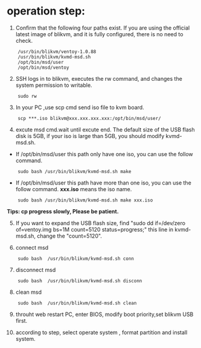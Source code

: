 # operation step:

1. Confirm that the following four paths exist. If you are using the official latest image of blikvm, and it is fully configured, there is no need to check.
```
	/usr/bin/blikvm/ventoy-1.0.88
	/usr/bin/blikvm/kvmd-msd.sh
	/opt/bin/msd/user    
	/opt/bin/msd/ventoy
```

2. SSH logs in to blikvm, executes the rw command, and changes the system permission to writable.
```
	sudo rw
```

3. In your PC ,use scp cmd send iso file to kvm board. 
```
	scp ***.iso blikvm@xxx.xxx.xxx.xxx:/opt/bin/msd/user/
```	
	
4. excute msd cmd.wait until excute end. The default size of the USB flash disk is 5GB, if your iso is large than 5GB, you should modify kvmd-msd.sh.
- If /opt/bin/msd/user this path only have one iso, you can use the follow command. 
```
	sudo bash /usr/bin/blikvm/kvmd-msd.sh make
```
- If /opt/bin/msd/user this path have more than one iso, you can use the follow command. **xxx.iso** means the iso name.
```
	sudo bash /usr/bin/blikvm/kvmd-msd.sh make xxx.iso
```

**Tips: cp progress slowly, Please be patient.**

5. If you want to expand the USB flash size, find "sudo dd if=/dev/zero of=ventoy.img bs=1M count=5120 status=progress;" this line in kvmd-msd.sh, change the "count=5120". 

	
6. connect msd
```
	sudo bash  /usr/bin/blikvm/kvmd-msd.sh conn
```
		
7. disconnect msd
```
	sudo bash  /usr/bin/blikvm/kvmd-msd.sh disconn
```

8. clean msd
```
	sudo bash  /usr/bin/blikvm/kvmd-msd.sh clean
```
		
9. throuht web restart PC, enter BIOS, modify boot priority,set blikvm USB first.

10. according to step, select operate system , format partition and install system.
